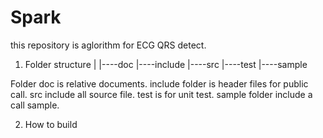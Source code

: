 # Spark

this repository is aglorithm for ECG QRS detect.

1. Folder structure
|
|----doc
|----include
|----src
|----test
|----sample

Folder doc is relative documents.
include folder is header files for public call.
src include all source file.
test is for unit test.
sample folder include a call sample.

2. How to build
